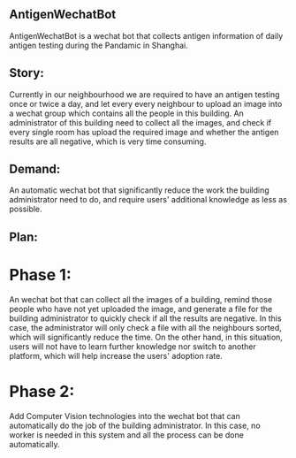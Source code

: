 ## AntigenWechatBot
AntigenWechatBot is a wechat bot that collects antigen information of daily antigen testing during the Pandamic in Shanghai.

## Story:
Currently in our neighbourhood we are required to have an antigen testing once or twice a day, and let every every neighbour to upload an image into a wechat group which contains all the people in this building. An administrator of this building need to collect all the images, and check if every single room has upload the required image and whether the antigen results are all negative, which is very time consuming.
    
## Demand:
An automatic wechat bot that significantly reduce the work the building administrator need to do, and require users' additional knowledge as less as possible.

## Plan:
# Phase 1:
An wechat bot that can collect all the images of a building, remind those people who have not yet uploaded the image, and generate a file for the building administrator to quickly check if all the results are negative. In this case, the administrator will only check a file with all the neighbours sorted, which will significantly reduce the time. On the other hand, in this situation, users will not have to learn further knowledge nor switch to another platform, which will help increase the users' adoption rate.
    
# Phase 2:
Add Computer Vision technologies into the wechat bot that can automatically do the job of the building administrator. In this case, no worker is needed in this system and all the process can be done automatically.
